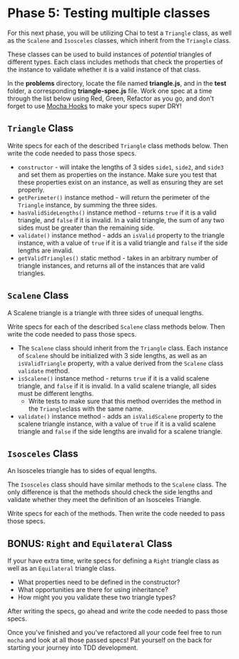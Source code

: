 # Phase 5: Testing multiple classes

For this next phase, you will be utilizing Chai to test a `Triangle` class, as
well as the `Scalene` and `Isosceles` classes, which inherit from the
`Triangle` class.

These classes can be used to build instances of _potential_ triangles of different types. Each class includes methods that check the properties of the instance to validate whether it is a valid instance of that class.

In the __problems__ directory, locate the file named __triangle.js__, and in the
__test__ folder, a corresponding __triangle-spec.js__ file. Work one spec at a
time through the list below using Red, Green, Refactor as you go, and don't
forget to use [Mocha Hooks][mocha-hooks] to make your specs super DRY!

## `Triangle` Class

Write specs for each of the described `Triangle` class methods below. Then write
the code needed to pass those specs.

- `constructor` - will intake the lengths of 3 sides `side1`, `side2`, and
  `side3` and set them as properties on the instance. Make sure you test that
  these properties exist on an instance, as well as ensuring they are set
  properly.
- `getPerimeter()` instance method - will return the perimeter of the `Triangle`
  instance, by summing the three sides.
- `hasValidSideLengths()` instance method - returns `true` if it is a valid
  triangle, and `false` if it is invalid. In a valid triangle, the sum of any
  two sides must be greater than the remaining side.
- `validate()` instance method - adds an `isValid` property to the triangle
  instance, with a value of `true` if it is a valid triangle and `false` if the
  side lengths are invalid.
- `getValidTriangles()` static method - takes in an arbitrary number of triangle
  instances, and returns all of the instances that are valid triangles.


## `Scalene` Class

A Scalene triangle is a triangle with three sides of unequal lengths.

Write specs for each of the described `Scalene` class methods below. Then
write the code needed to pass those specs.

- The `Scalene` class should inherit from the `Triangle` class. Each instance of `Scalene` should be initialized with 3 side lengths, as well as an `isValidTriangle` property, with a value derived from the `Scalene` class `validate` method.
- `isScalene()` instance method - returns `true` if it is a valid
  scalene triangle, and `false` if it is invalid. In a valid scalene triangle, all sides must be different lengths.
    - Write tests to make sure that this method overrides the method in the `Triangle`class with the same name.
-  `validate()` instance method - adds an `isValidScalene` property to the
  scalene triangle instance, with a value of `true` if it is a valid scalene
  triangle and `false` if the side lengths are invalid for a scalene
  triangle.


## `Isosceles` Class

An Isosceles triangle has to sides of equal lengths.

The `Isosceles` class should have similar methods to the `Scalene` class. The
only difference is that the methods should check the side lengths and validate
whether they meet the definition of an Isosceles Triangle.

Write specs for each of the methods. Then write the code needed to pass those
specs.

## BONUS: `Right` and `Equilateral` Class

If your have extra time, write specs for defining a `Right` triangle class as well as an `Equilateral` triangle class.
- What properties need to be defined in the constructor?
- What opportunities are there for using inheritance?
- How might you you validate these two triangle types?

After writing the specs, go ahead and write the code needed to pass those specs.

Once you've finished and you've refactored all your code feel free to run
`mocha` and look at all those passed specs! Pat yourself on the back for
starting your journey into TDD development.

[mocha-hooks]: https://mochajs.org/#hooks